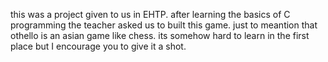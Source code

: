 this was a project given to us in EHTP. after learning the basics of C programming the teacher asked us to built this game.
just to meantion that othello is an asian game like chess. its somehow hard to learn in the first place but I encourage you to give it a shot.
